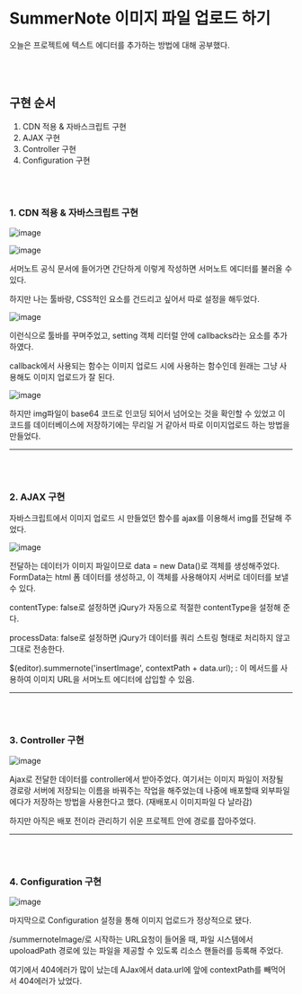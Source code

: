 # SummerNote 이미지 파일 업로드 하기

오늘은 프로젝트에 텍스트 에디터를 추가하는 방법에 대해 공부했다.

<br><br>

## 구현 순서
1. CDN 적용 & 자바스크립트 구현
2. AJAX 구현
3. Controller 구현
4. Configuration 구현

<br><br>
### 1. CDN 적용 & 자바스크립트 구현

![image](https://github.com/user-attachments/assets/ebe1ae72-8ccc-452c-8928-b6bdc2f14e59)

![image](https://github.com/user-attachments/assets/bcedcc73-bc7c-40bf-b042-becff26123aa)

서머노트 공식 문서에 들어가면 간단하게 이렇게 작성하면 서머노트 에디터를 불러올 수 있다.

하지만 나는 툴바랑, CSS적인 요소를 건드리고 싶어서 따로 설정을 해두었다.

![image](https://github.com/user-attachments/assets/afa6b74d-23d9-4e06-88a4-6b8537e0bf50)

이런식으로 툴바를 꾸며주었고, setting 객체 리터럴 안에 callbacks라는 요소를 추가하였다.

callback에서 사용되는 함수는 이미지 업로드 시에 사용하는 함수인데 원래는 그냥 사용해도 이미지 업로드가 잘 된다.

![image](https://github.com/user-attachments/assets/535defbf-67bf-416e-8ce7-cb8144536ffa)

하지만 img파일이 base64 코드로 인코딩 되어서 넘어오는 것을 확인할 수 있었고 이 코드를 데이터베이스에 저장하기에는 무리일 거 같아서 따로 이미지업로드 하는 방법을 만들었다.

<hr>
<br><br>

### 2. AJAX 구현

자바스크립트에서 이미지 업로드 시 만들었던 함수를 ajax를 이용해서 img를 전달해 주었다.

![image](https://github.com/user-attachments/assets/54ec5e43-1998-40bb-8ee8-a91073739726)

전달하는 데이터가 이미지 파일이므로 data = new Data()로 객체를 생성해주었다. FormData는 html 폼 데이터를 생성하고, 이 객체를 사용해야지 서버로 데이터를 보낼수 있다.

contentType: false로 설정하면 jQury가 자동으로 적절한 contentType을 설정해 준다.

processData: false로 설정하면 jQury가 데이터를 쿼리 스트링 형태로 처리하지 않고 그대로 전송한다.

$(editor).summernote('insertImage', contextPath + data.url); : 이 메서드를 사용하여 이미지 URL을 서머노트 에디터에 삽입할 수 있음.

<hr>
<br><br>

### 3. Controller 구현

![image](https://github.com/user-attachments/assets/51d8ea38-031b-406d-a9e1-378ec327fda8)

Ajax로 전달한 데이터를 controller에서 받아주었다. 여기서는 이미지 파일이 저장될 경로랑 서버에 저장되는 이름을 바꿔주는 작업을 해주었는데 나중에 배포할때 외부파일에다가 저장하는 방법을 사용한다고 했다. (재배포시 이미지파일 다 날라감)

하지만 아직은 배포 전이라 관리하기 쉬운 프로젝트 안에 경로를 잡아주었다.

<hr>
<br><br>

### 4. Configuration 구현

![image](https://github.com/user-attachments/assets/95bdc889-e09f-4656-a222-acf2e78ee089)

마지막으로 Configuration 설정을 통해 이미지 업로드가 정상적으로 됐다.

/summernoteImage/로 시작하는 URL요청이 들어올 때, 파일 시스템에서 upoloadPath 경로에 있는 파일을 제공할 수 있도록 리소스 핸들러를 등록해 주었다. 

여기에서 404에러가 많이 났는데 AJax에서 data.url에 앞에 contextPath를 빼먹어서 404에러가 났었다.




